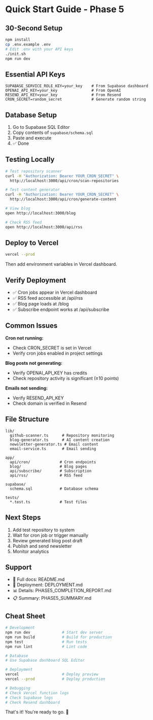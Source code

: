 # Quick Start Guide - Phase 5

## 30-Second Setup

```bash
npm install
cp .env.example .env
# Edit .env with your API keys
./init.sh
npm run dev
```

## Essential API Keys

```env
SUPABASE_SERVICE_ROLE_KEY=your_key    # From Supabase dashboard
OPENAI_API_KEY=your_key               # From OpenAI
RESEND_API_KEY=your_key               # From Resend
CRON_SECRET=random_secret             # Generate random string
```

## Database Setup

1. Go to Supabase SQL Editor
2. Copy contents of `supabase/schema.sql`
3. Paste and execute
4. ✅ Done

## Testing Locally

```bash
# Test repository scanner
curl -H "Authorization: Bearer YOUR_CRON_SECRET" \
  http://localhost:3000/api/cron/scan-repositories

# Test content generator
curl -H "Authorization: Bearer YOUR_CRON_SECRET" \
  http://localhost:3000/api/cron/generate-content

# View blog
open http://localhost:3000/blog

# Check RSS feed
open http://localhost:3000/api/rss
```

## Deploy to Vercel

```bash
vercel --prod
```

Then add environment variables in Vercel dashboard.

## Verify Deployment

- ✅ Cron jobs appear in Vercel dashboard
- ✅ RSS feed accessible at /api/rss
- ✅ Blog page loads at /blog
- ✅ Subscribe endpoint works at /api/subscribe

## Common Issues

**Cron not running:**
- Check CRON_SECRET is set in Vercel
- Verify cron jobs enabled in project settings

**Blog posts not generating:**
- Verify OPENAI_API_KEY has credits
- Check repository activity is significant (≥10 points)

**Emails not sending:**
- Verify RESEND_API_KEY
- Check domain is verified in Resend

## File Structure

```
lib/
  github-scanner.ts      # Repository monitoring
  blog-generator.ts      # AI content creation
  newsletter-generator.ts # Email content
  email-service.ts       # Email sending

app/
  api/cron/             # Cron endpoints
  blog/                 # Blog pages
  api/subscribe/        # Subscription
  api/rss/              # RSS feed

supabase/
  schema.sql            # Database schema

tests/
  *.test.ts             # Test files
```

## Next Steps

1. Add test repository to system
2. Wait for cron job or trigger manually
3. Review generated blog post draft
4. Publish and send newsletter
5. Monitor analytics

## Support

- 📖 Full docs: README.md
- 🚀 Deployment: DEPLOYMENT.md
- 📊 Details: PHASE5_COMPLETION_REPORT.md
- 📋 Summary: PHASE5_SUMMARY.md

## Cheat Sheet

```bash
# Development
npm run dev              # Start dev server
npm run build            # Build for production
npm test                 # Run tests
npm run lint             # Lint code

# Database
# Use Supabase dashboard SQL Editor

# Deployment
vercel                   # Deploy preview
vercel --prod            # Deploy production

# Debugging
# Check Vercel function logs
# Check Supabase logs
# Check Resend dashboard
```

That's it! You're ready to go. 🚀
